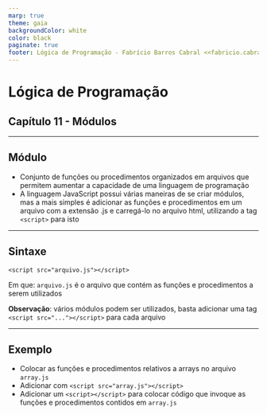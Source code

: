 ```yaml
---
marp: true
theme: gaia
backgroundColor: white
color: black
paginate: true
footer: Lógica de Programação - Fabrício Barros Cabral <<fabricio.cabral@ead.ifpe.edu.br>>
---
```

<style>
img[alt~="center"] {
    display: block;
    margin: 0 auto;
}
</style>

<!-- _paginate: false -->
# **Lógica de Programação**

## Capítulo 11 - Módulos

---

## Módulo

- Conjunto de funções ou procedimentos organizados em arquivos que permitem aumentar a capacidade de uma linguagem de programação
- A linguagem JavaScript possui várias maneiras de se criar módulos, mas a mais simples é adicionar as funções e procedimentos em um arquivo com a extensão .js e carregá-lo no arquivo html, utilizando a tag `<script>` para isto

---

## Sintaxe

`<script src="arquivo.js"></script>`

Em que: `arquivo.js` é o arquivo que contém as funções e procedimentos a serem utilizados

**Observação**: vários módulos podem ser utilizados, basta adicionar uma tag `<script src="..."></script>` para cada arquivo

---

## Exemplo
  
- Colocar as funções e procedimentos relativos a arrays no arquivo `array.js`
- Adicionar com `<script src="array.js"></script>`
- Adicionar um `<script></script>` para colocar código que invoque as funções e procedimentos contidos em `array.js`
